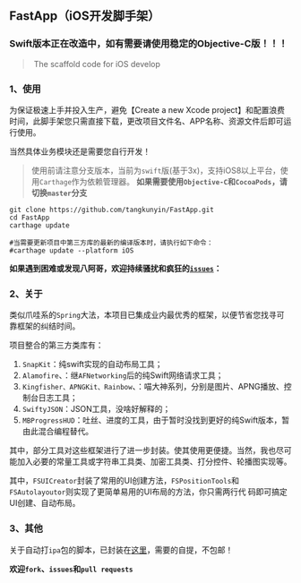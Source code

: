 ## FastApp（iOS开发脚手架）

### Swift版本正在改造中，如有需要请使用稳定的Objective-C版！！！

> ​	The scaffold code for iOS develop 

### 1、使用

为保证极速上手并投入生产，避免【Create a new Xcode project】和配置浪费时间，此脚手架您只需直接下载，更改项目文件名、APP名称、资源文件后即可运行使用。

当然具体业务模块还是需要您自行开发！
 
> 使用前请注意分支版本，当前为`swift`版(基于3x)，支持iOS8以上平台，使用`Carthage`作为依赖管理器。
> **如果需要使用`Objective-C`和`CocoaPods`，请切换`master`分支**

```
git clone https://github.com/tangkunyin/FastApp.git
cd FastApp
carthage update
	
#当需要更新项目中第三方库的最新的编译版本时，请执行如下命令：
#carthage update --platform iOS	
```

**如果遇到困难或发现八阿哥，欢迎持续骚扰和疯狂的[`issues`](https://github.com/tangkunyin/FastApp/issues)：**

### 2、关于

类似爪哇系的`Spring`大法，本项目已集成业内最优秀的框架，以便节省您找寻可靠框架的纠结时间。

项目整合的第三方类库有：

1. `SnapKit`：纯swift实现的自动布局工具；
2. `Alamofire`、：继`AFNetworking`后的纯Swift网络请求工具；
3. `Kingfisher、APNGKit、Rainbow`、：喵大神系列，分别是图片、APNG播放、控制台日志工具；
4. `SwiftyJSON`：JSON工具，没啥好解释的；
5. `MBProgressHUD`：吐丝、进度的工具，由于暂时没找到更好的纯Swift版本，暂由此混合编程替代。

其中，部分工具对这些框架进行了进一步封装。使其使用更便捷。当然，我也尽可能加入必要的常量工具或字符串工具类、加密工具类、打分控件、轮播图实现等。

其中，`FSUICreator`封装了常用的UI创建方法，`FSPositionTools`和`FSAutolayoutor`则实现了更简单易用的UI布局的方法，你只需两行代 码即可搞定UI创建、自动布局。

### 3、其他

关于自动打`ipa`包的脚本，已封装在[这里](https://github.com/tangkunyin/DevShell)，需要的自提，不包邮！

**欢迎`fork`、`issues`和`pull requests`**



